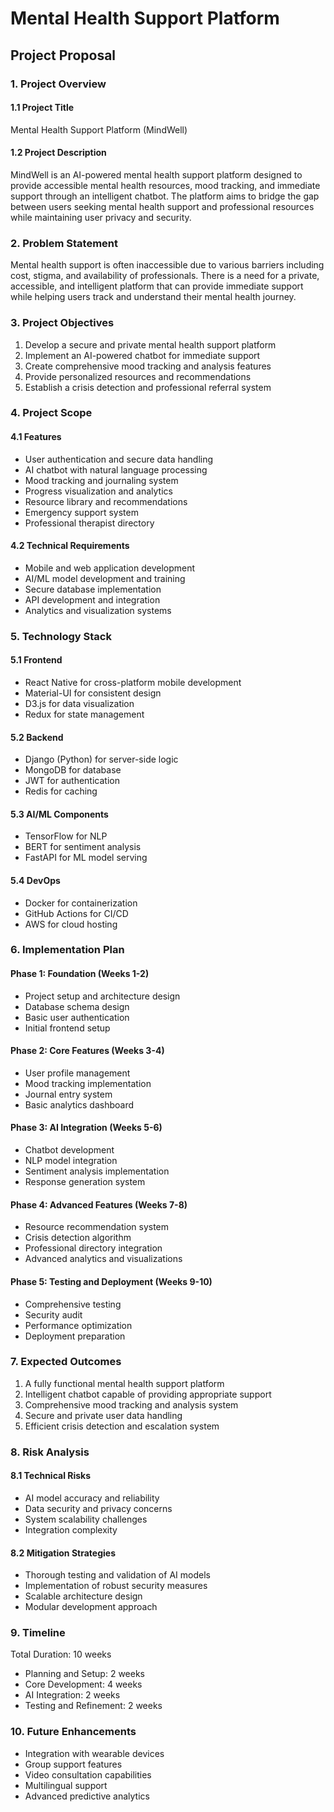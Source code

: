 # Mental Health Support Platform
## Project Proposal

### 1. Project Overview
#### 1.1 Project Title
Mental Health Support Platform (MindWell)

#### 1.2 Project Description
MindWell is an AI-powered mental health support platform designed to provide accessible mental health resources, mood tracking, and immediate support through an intelligent chatbot. The platform aims to bridge the gap between users seeking mental health support and professional resources while maintaining user privacy and security.

### 2. Problem Statement
Mental health support is often inaccessible due to various barriers including cost, stigma, and availability of professionals. There is a need for a private, accessible, and intelligent platform that can provide immediate support while helping users track and understand their mental health journey.

### 3. Project Objectives
1. Develop a secure and private mental health support platform
2. Implement an AI-powered chatbot for immediate support
3. Create comprehensive mood tracking and analysis features
4. Provide personalized resources and recommendations
5. Establish a crisis detection and professional referral system

### 4. Project Scope
#### 4.1 Features
- User authentication and secure data handling
- AI chatbot with natural language processing
- Mood tracking and journaling system
- Progress visualization and analytics
- Resource library and recommendations
- Emergency support system
- Professional therapist directory

#### 4.2 Technical Requirements
- Mobile and web application development
- AI/ML model development and training
- Secure database implementation
- API development and integration
- Analytics and visualization systems

### 5. Technology Stack
#### 5.1 Frontend
- React Native for cross-platform mobile development
- Material-UI for consistent design
- D3.js for data visualization
- Redux for state management

#### 5.2 Backend
- Django (Python) for server-side logic
- MongoDB for database
- JWT for authentication
- Redis for caching

#### 5.3 AI/ML Components
- TensorFlow for NLP
- BERT for sentiment analysis
- FastAPI for ML model serving

#### 5.4 DevOps
- Docker for containerization
- GitHub Actions for CI/CD
- AWS for cloud hosting

### 6. Implementation Plan
#### Phase 1: Foundation (Weeks 1-2)
- Project setup and architecture design
- Database schema design
- Basic user authentication
- Initial frontend setup

#### Phase 2: Core Features (Weeks 3-4)
- User profile management
- Mood tracking implementation
- Journal entry system
- Basic analytics dashboard

#### Phase 3: AI Integration (Weeks 5-6)
- Chatbot development
- NLP model integration
- Sentiment analysis implementation
- Response generation system

#### Phase 4: Advanced Features (Weeks 7-8)
- Resource recommendation system
- Crisis detection algorithm
- Professional directory integration
- Advanced analytics and visualizations

#### Phase 5: Testing and Deployment (Weeks 9-10)
- Comprehensive testing
- Security audit
- Performance optimization
- Deployment preparation

### 7. Expected Outcomes
1. A fully functional mental health support platform
2. Intelligent chatbot capable of providing appropriate support
3. Comprehensive mood tracking and analysis system
4. Secure and private user data handling
5. Efficient crisis detection and escalation system

### 8. Risk Analysis
#### 8.1 Technical Risks
- AI model accuracy and reliability
- Data security and privacy concerns
- System scalability challenges
- Integration complexity

#### 8.2 Mitigation Strategies
- Thorough testing and validation of AI models
- Implementation of robust security measures
- Scalable architecture design
- Modular development approach

### 9. Timeline
Total Duration: 10 weeks
- Planning and Setup: 2 weeks
- Core Development: 4 weeks
- AI Integration: 2 weeks
- Testing and Refinement: 2 weeks

### 10. Future Enhancements
- Integration with wearable devices
- Group support features
- Video consultation capabilities
- Multilingual support
- Advanced predictive analytics
